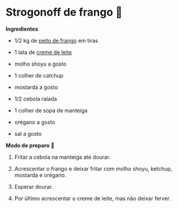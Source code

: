 # Strogonoff de frango :chicken:

**Ingredientes** 

- 1/2 kg de [peito de frango](https://blog.tudogostoso.com.br/cardapios/receitas-salgadas/peito-de-frango/) em tiras

- 1 lata de [creme de leite](https://blog.tudogostoso.com.br/cardapios/receitas-faceis/receitas-salgadas-com-creme-de-leite/)

- molho shoyu a gosto

- 1 colher de catchup

- mostarda a gosto

- 1/2 cebola ralada

- 1 colher de sopa de manteiga

- orégano a gosto

- sal a gosto

  

**Modo de preparo** :pancakes:

1. Fritar a cebola na manteiga até dourar.

2. Acrescentar o frango e deixar fritar com molho shoyu, ketchup, mostarda e orégano.

3. Esperar dourar.

4. Por último acrescentar o creme de leite, mas não deixar ferver.
